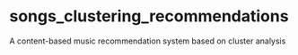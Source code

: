 # songs_clustering_recommendations
A content-based music recommendation system based on cluster analysis
